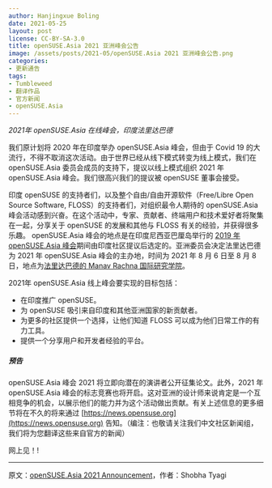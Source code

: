```yaml
---
author: Hanjingxue Boling
date: 2021-05-25 
layout: post
license: CC-BY-SA-3.0
title: openSUSE.Asia 2021 亚洲峰会公告
image: /assets/posts/2021-05/openSUSE.Asia 2021 亚洲峰会公告.png
categories:
- 更新通告
tags:
- Tumbleweed
- 翻译作品
- 官方新闻
- openSUSE.Asia
---
```


*2021年 openSUSE.Asia 在线峰会，印度法里达巴德*

我们原计划将 2020 年在印度举办 openSUSE.Asia 峰会，但由于 Covid 19 的大流行，不得不取消这次活动。由于世界已经从线下模式转变为线上模式，我们在 openSUSE.Asia 委员会成员的支持下，提议以线上模式组织 2021 年 openSUSE.Asia 峰会。我们很高兴我们的提议被 openSUSE 董事会接受。

印度 openSUSE 的支持者们，以及整个自由/自由开源软件（Free/Libre Open Source Software, FLOSS）的支持者们，对组织最令人期待的 openSUSE.Asia 峰会活动感到兴奋。在这个活动中，专家、贡献者、终端用户和技术爱好者将聚集在一起，分享关于 openSUSE 的发展和其他与 FLOSS 有关的经验，并获得很多乐趣。 openSUSE.Asia 峰会的地点是在印度尼西亚巴厘岛举行的 [2019 年 openSUSE.Asia 峰会](https://events.opensuse.org/conferences/summitasia19)期间由印度社区提议后选定的。亚洲委员会决定法里达巴德为 2021 年 openSUSE.Asia 峰会的主办地，时间为 2021 年 8 月 6 日至 8 月 8 日，地点为[法里达巴德的 Manav Rachna 国际研究学院](https://manavrachna.edu.in/international-institute-of-research-and-studies/)。

2021年 openSUSE.Asia 线上峰会要实现的目标包括：

* 在印度推广 openSUSE。
* 为 openSUSE 吸引来自印度和其他亚洲国家的新贡献者。
* 为更多的社区提供一个选择，让他们知道 FLOSS 可以成为他们日常工作的有力工具。
* 提供一个分享用户和开发者经验的平台。

##### 预告

openSUSE.Asia 峰会 2021 将立即向潜在的演讲者公开征集论文。此外，2021 年 openSUSE.Asia 峰会的标志竞赛也将开启。这对亚洲的设计师来说肯定是一个互相竞争的机会，以展示他们的能力并为这个活动做出贡献。有关上述信息的更多细节将在不久的将来通过 [https://news.opensuse.org](https://news.opensuse.org) 告知。（编注：也敬请关注我们中文社区新闻组，我们将为您翻译这些来自官方的新闻）

网上见！!

------

原文：[openSUSE.Asia 2021 Announcement](https://news.opensuse.org/2021/05/22/openSUSE.Asia-2021-Announcement/)，作者：Shobha Tyagi

<!--在上面写上原文来源与作者-->

